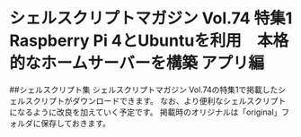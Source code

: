 # シェルスクリプトマガジン Vol.74 特集1　Raspberry Pi 4とUbuntuを利用　本格的なホームサーバーを構築 アプリ編

##シェルスクリプト集
シェルスクリプトマガジン Vol.74の特集1で掲載したシェルスクリプトがダウンロードできます。
なお、より便利なシェルスクリプトになるように改良を加えていく予定です。
掲載時のオリジナルは「original」フォルダに保存しておきます。
